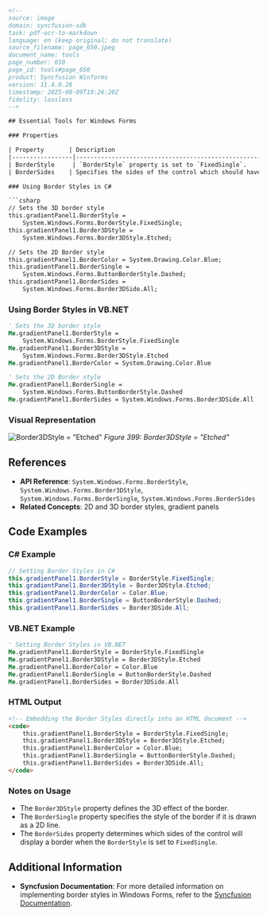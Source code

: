 ```html
<!-- 
source: image
domain: syncfusion-sdk
task: pdf-ocr-to-markdown
language: en (keep original; do not translate)
source_filename: page_650.jpeg
document_name: tools
page_number: 650
page_id: tools#page_650
product: Syncfusion Winforms
version: 11.4.0.26
timestamp: 2025-08-09T10:26:20Z
fidelity: lossless
-->

## Essential Tools for Windows Forms

### Properties

| Property       | Description                                                                 |
|-----------------|------------------------------------------------------------------------------|
| BorderStyle     | `BorderStyle` property is set to `FixedSingle`.                           |
| BorderSides    | Specifies the sides of the control which should have a border.           |

### Using Border Styles in C#

```csharp
// Sets the 3D border style
this.gradientPanel1.BorderStyle =
    System.Windows.Forms.BorderStyle.FixedSingle;
this.gradientPanel1.Border3DStyle =
    System.Windows.Forms.Border3DStyle.Etched;

// Sets the 2D Border style
this.gradientPanel1.BorderColor = System.Drawing.Color.Blue;
this.gradientPanel1.BorderSingle =
    System.Windows.Forms.ButtonBorderStyle.Dashed;
this.gradientPanel1.BorderSides =
    System.Windows.Forms.Border3DSide.All;
```

### Using Border Styles in VB.NET

```vb
' Sets the 3D border style
Me.gradientPanel1.BorderStyle =
    System.Windows.Forms.BorderStyle.FixedSingle
Me.gradientPanel1.Border3DStyle =
    System.Windows.Forms.Border3DStyle.Etched
Me.gradientPanel1.BorderColor = System.Drawing.Color.Blue

' Sets the 2D Border style
Me.gradientPanel1.BorderSingle =
    System.Windows.Forms.ButtonBorderStyle.Dashed
Me.gradientPanel1.BorderSides = System.Windows.Forms.Border3DSide.All
```

### Visual Representation

![Border3DStyle = "Etched"](https://<image_url_here>)
*Figure 399: Border3DStyle = "Etched"*

## References

- **API Reference**: `System.Windows.Forms.BorderStyle`, `System.Windows.Forms.Border3DStyle`, `System.Windows.Forms.BorderSingle`, `System.Windows.Forms.BorderSides`
- **Related Concepts**: 2D and 3D border styles, gradient panels

## Code Examples

### C# Example

```csharp
// Setting Border Styles in C#
this.gradientPanel1.BorderStyle = BorderStyle.FixedSingle;
this.gradientPanel1.Border3DStyle = Border3DStyle.Etched;
this.gradientPanel1.BorderColor = Color.Blue;
this.gradientPanel1.BorderSingle = ButtonBorderStyle.Dashed;
this.gradientPanel1.BorderSides = Border3DSide.All;
```

### VB.NET Example

```vb
' Setting Border Styles in VB.NET
Me.gradientPanel1.BorderStyle = BorderStyle.FixedSingle
Me.gradientPanel1.Border3DStyle = Border3DStyle.Etched
Me.gradientPanel1.BorderColor = Color.Blue
Me.gradientPanel1.BorderSingle = ButtonBorderStyle.Dashed
Me.gradientPanel1.BorderSides = Border3DSide.All
```

### HTML Output

```html
<!-- Embedding the Border Styles directly into an HTML document -->
<code>
    this.gradientPanel1.BorderStyle = BorderStyle.FixedSingle;
    this.gradientPanel1.Border3DStyle = Border3DStyle.Etched;
    this.gradientPanel1.BorderColor = Color.Blue;
    this.gradientPanel1.BorderSingle = ButtonBorderStyle.Dashed;
    this.gradientPanel1.BorderSides = Border3DSide.All;
</code>
```

### Notes on Usage

- The `Border3DStyle` property defines the 3D effect of the border.
- The `BorderSingle` property specifies the style of the border if it is drawn as a 2D line.
- The `BorderSides` property determines which sides of the control will display a border when the `BorderStyle` is set to `FixedSingle`.

## Additional Information

- **Syncfusion Documentation**: For more detailed information on implementing border styles in Windows Forms, refer to the [Syncfusion Documentation](https://www.syncfusion.com/documentation/windows-forms/).

<!-- tags: [Syncfusion, Windows Forms, Border Styles, Gradient Panel, Border3DStyle, BorderSingle] keywords: [Border Styles, BorderSides, FixedSingle, Etched, Dashed] -->
```